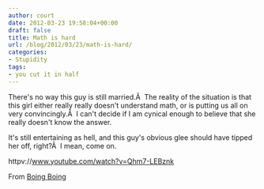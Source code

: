 ```yaml
---
author: court
date: 2012-03-23 19:58:04+00:00
draft: false
title: Math is hard
url: /blog/2012/03/23/math-is-hard/
categories:
- Stupidity
tags:
- you cut it in half
---
```


There's no way this guy is still married.Â  The reality of the situation is that this girl either really really doesn't understand math, or is putting us all on very convincingly.Â  I can't decide if I am cynical enough to believe that she really doesn't know the answer.

It's still entertaining as hell, and this guy's obvious glee should have tipped her off, right?Â  I mean, come on.

httpv://www.youtube.com/watch?v=Qhm7-LEBznk



From [Boing Boing](http://feedproxy.google.com/~r/boingboing/iBag/~3/CDKz1tfXwd0/if-you-are-traveling-80-miles.html)
